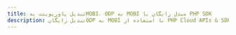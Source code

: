 ---title: تبدیل پاورپوینت بهMOBI، ODP به MOBI مبدل رایگان یا PHP SDKdescription: تبدیل رایگانODP به MOBI با استفاده از PHP Cloud APIs & SDK. همچنین اسناد Microsoft PowerPoint را در Cloud ایجاد، ویرایش و رندر کنید.---